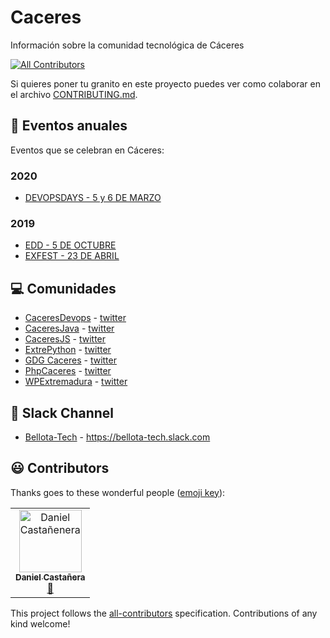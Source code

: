 # Caceres
 Información sobre la comunidad tecnológica de Cáceres

[![All Contributors](https://img.shields.io/badge/all_contributors-1-orange.svg?style=flat-square)](#contributors)

Si quieres poner tu granito en este proyecto puedes ver como colaborar en el archivo [CONTRIBUTING.md](CONTRIBUTING.md).

## :calendar: Eventos anuales

Eventos que se celebran en Cáceres:

### 2020 
* [DEVOPSDAYS - 5 y 6 DE MARZO](https://devopsdays.cc/)

### 2019
* [EDD - 5 DE OCTUBRE](https://2019.extremaduradigitalday.com/)
* [EXFEST - 23 DE ABRIL ](https://exfest.tech/)


## :computer: Comunidades

* [CaceresDevops](https://www.meetup.com/es-ES/caceres-devops/) -  [twitter](https://twitter.com/caceresdevops) 
* [CaceresJava](https://www.meetup.com/es-ES/Desarrolladores-Java-JVM-en-Caceres/) -  [twitter](https://twitter.com/caceresjava) 
* [CaceresJS](https://www.caceresjs.com/) -  [twitter](https://twitter.com/caceresfront) 
* [ExtrePython](https://github.com/ExtrePython) -  [twitter](https://twitter.com/extrepython) 
* [GDG Caceres](https://www.meetup.com/es-ES/GDG-Caceres/) -  [twitter](https://twitter.com/gdgcaceres) 
* [PhpCaceres](https://www.meetup.com/es-ES/phpcaceres/) -  [twitter](https://twitter.com/phpcaceres) 
* [WPExtremadura](https://www.wpextremadura.es/) -  [twitter](https://twitter.com/wpextremadura) 


## :loudspeaker: Slack Channel

* [Bellota-Tech]( https://bellota-tech.slack.com)  -  https://bellota-tech.slack.com


<!-- Do not translate this title to keep the number of contributors updated in the badge -->
## :smiley: Contributors

Thanks goes to these wonderful people ([emoji key](https://allcontributors.org/docs/en/emoji-key)):

<!-- ALL-CONTRIBUTORS-LIST:START - Do not remove or modify this section -->
<!-- prettier-ignore -->
<table>
  <tr>
    <td align="center"><a href="http://danielcastanera.com"><img src="https://avatars3.githubusercontent.com/u/6005590?s=460&v=4" width="100px;" alt="Daniel Castañenera"/><br /><sub><b>Daniel Castañera</b></sub></a>
    <br/><a href="https://github.com/comunidad-tecnologica/caceres/commits?author=guldoe" title="Documentation">📖</a></td>
  </tr>
</table>

<!-- ALL-CONTRIBUTORS-LIST:END -->

This project follows the [all-contributors](https://github.com/all-contributors/all-contributors) specification. Contributions of any kind welcome!
